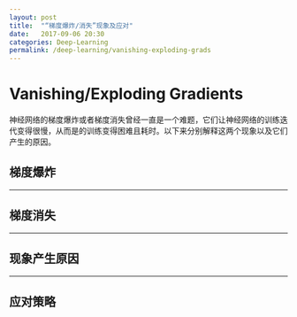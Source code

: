 ```yaml
---
layout: post
title:  "“梯度爆炸/消失”现象及应对"
date:   2017-09-06 20:30
categories: Deep-Learning
permalink: /deep-learning/vanishing-exploding-grads
---
```


# Vanishing/Exploding Gradients

神经网络的梯度爆炸或者梯度消失曾经一直是一个难题，它们让神经网络的训练迭代变得很慢，从而是的训练变得困难且耗时。以下来分别解释这两个现象以及它们产生的原因。

## 梯度爆炸

---

## 梯度消失

---

## 现象产生原因

---

## 应对策略